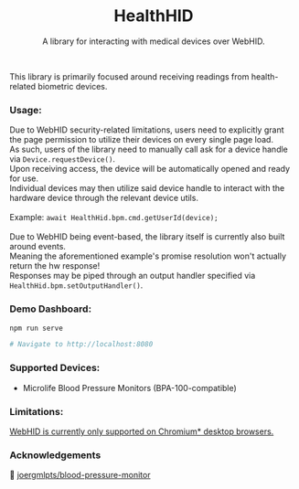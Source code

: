 <h1 align="center">HealthHID</h1>
<p align="center">A library for interacting with medical devices over WebHID.</p>
<br />

This library is primarily focused around receiving readings from health-related biometric devices.

### Usage:
Due to WebHID security-related limitations, users need to explicitly grant the page permission to utilize their devices on every single page load.<br />
As such, users of the library need to manually call ask for a device handle via `Device.requestDevice()`.<br />
Upon receiving access, the device will be automatically opened and ready for use.<br />
Individual devices may then utilize said device handle to interact with the hardware device through the relevant device utils.<br />
<br />
Example: `await HealthHid.bpm.cmd.getUserId(device);`<br />
<br />
Due to WebHID being event-based, the library itself is currently also built around events.<br />
Meaning the aforementioned example's promise resolution won't actually return the hw response!<br />
Responses may be piped through an output handler specified via `HealthHid.bpm.setOutputHandler()`.<br />

### Demo Dashboard:
``` bash
npm run serve

# Navigate to http://localhost:8080
```

### Supported Devices:
- Microlife Blood Pressure Monitors (BPA-100-compatible)

### Limitations:
[WebHID is currently only supported on Chromium* desktop browsers.](https://caniuse.com/webhid)

### Acknowledgements
🐍 [joergmlpts/blood-pressure-monitor](https://github.com/joergmlpts/blood-pressure-monitor)
